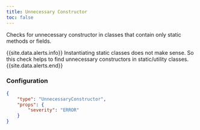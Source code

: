 ```yaml
---
title: Unnecessary Constructor
toc: false
---
```


Checks for unnecessary constructor in classes that contain only static methods or fields.

{{site.data.alerts.info}} Instantiating static classes does not make sense.
So this check helps to find unnecessary constructors in static/utility classes. {{site.data.alerts.end}}

### Configuration

```json
{
    "type": "UnnecessaryConstructor",
    "props": {
        "severity": "ERROR"
    }
}
```